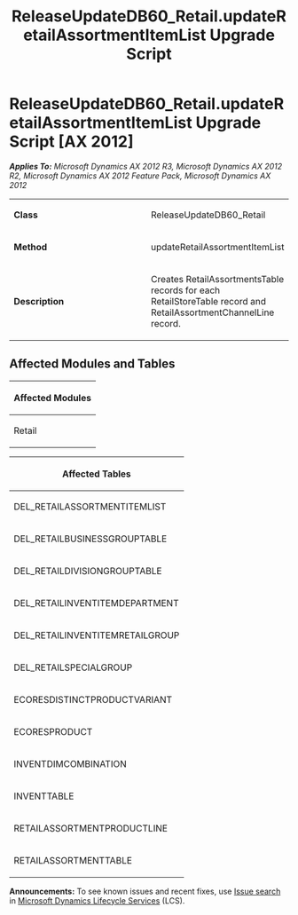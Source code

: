 ﻿---
title: ReleaseUpdateDB60_Retail.updateRetailAssortmentItemList Upgrade Script
TOCTitle: ReleaseUpdateDB60_Retail.updateRetailAssortmentItemList Upgrade Script
ms:assetid: 85bc6bf7-e39f-52cc-0fa1-28e329b455ca
ms:mtpsurl: https://msdn.microsoft.com/en-us/library/JJ686036(v=AX.60)
ms:contentKeyID: 49709487
ms.date: 05/18/2015
mtps_version: v=AX.60
---

# ReleaseUpdateDB60\_Retail.updateRetailAssortmentItemList Upgrade Script [AX 2012]


_**Applies To:** Microsoft Dynamics AX 2012 R3, Microsoft Dynamics AX 2012 R2, Microsoft Dynamics AX 2012 Feature Pack, Microsoft Dynamics AX 2012_

<table>
<colgroup>
<col style="width: 50%" />
<col style="width: 50%" />
</colgroup>
<tbody>
<tr class="odd">
<td><p><strong>Class</strong></p></td>
<td><p>ReleaseUpdateDB60_Retail</p></td>
</tr>
<tr class="even">
<td><p><strong>Method</strong></p></td>
<td><p>updateRetailAssortmentItemList</p></td>
</tr>
<tr class="odd">
<td><p><strong>Description</strong></p></td>
<td><p>Creates RetailAssortmentsTable records for each RetailStoreTable record and RetailAssortmentChannelLine record.</p></td>
</tr>
</tbody>
</table>


## Affected Modules and Tables

<table>
<colgroup>
<col style="width: 100%" />
</colgroup>
<thead>
<tr class="header">
<th><p>Affected Modules</p></th>
</tr>
</thead>
<tbody>
<tr class="odd">
<td><p>Retail</p></td>
</tr>
</tbody>
</table>


<table>
<colgroup>
<col style="width: 100%" />
</colgroup>
<thead>
<tr class="header">
<th><p>Affected Tables</p></th>
</tr>
</thead>
<tbody>
<tr class="odd">
<td><p>DEL_RETAILASSORTMENTITEMLIST</p></td>
</tr>
<tr class="even">
<td><p>DEL_RETAILBUSINESSGROUPTABLE</p></td>
</tr>
<tr class="odd">
<td><p>DEL_RETAILDIVISIONGROUPTABLE</p></td>
</tr>
<tr class="even">
<td><p>DEL_RETAILINVENTITEMDEPARTMENT</p></td>
</tr>
<tr class="odd">
<td><p>DEL_RETAILINVENTITEMRETAILGROUP</p></td>
</tr>
<tr class="even">
<td><p>DEL_RETAILSPECIALGROUP</p></td>
</tr>
<tr class="odd">
<td><p>ECORESDISTINCTPRODUCTVARIANT</p></td>
</tr>
<tr class="even">
<td><p>ECORESPRODUCT</p></td>
</tr>
<tr class="odd">
<td><p>INVENTDIMCOMBINATION</p></td>
</tr>
<tr class="even">
<td><p>INVENTTABLE</p></td>
</tr>
<tr class="odd">
<td><p>RETAILASSORTMENTPRODUCTLINE</p></td>
</tr>
<tr class="even">
<td><p>RETAILASSORTMENTTABLE</p></td>
</tr>
</tbody>
</table>

  
**Announcements:** To see known issues and recent fixes, use [Issue search](http://go.microsoft.com/fwlink/?linkid=389258) in [Microsoft Dynamics Lifecycle Services](http://go.microsoft.com/fwlink/?linkid=306505) (LCS).

